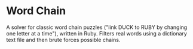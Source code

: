 Word Chain
==========

A solver for classic word chain puzzles ("link DUCK to RUBY by changing one letter at a time"), written in Ruby. Filters real words using a dictionary text file and then brute forces possible chains. 
